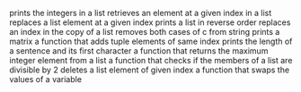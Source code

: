 prints the integers in a list
retrieves an element at a given index in a list
replaces a list element at a given index
prints a list in reverse order
replaces an index in the copy of a list
removes both cases of c from string
prints a matrix
a function that adds tuple elements of same index
prints the length of a sentence and its first character
a function that returns the maximum integer element from a list
a function that checks if the members of a list are divisible by 2
deletes a list element of given index
a function that swaps the values of a variable

